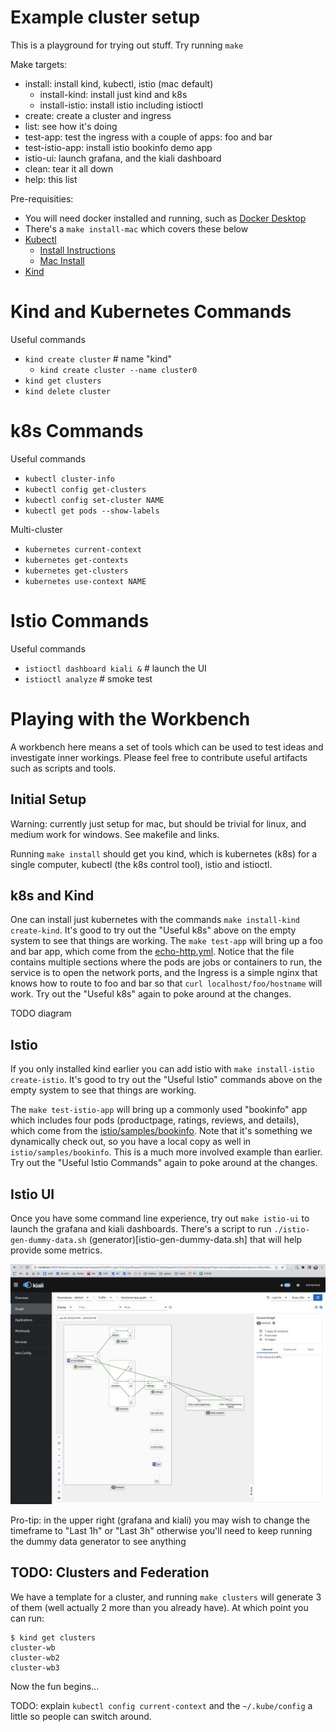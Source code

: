 # Example cluster setup

This is a playground for trying out stuff. Try running `make`

Make targets:
* install: install kind, kubectl, istio (mac default)
  * install-kind: install just kind and k8s
  * install-istio: install istio including istioctl
* create: create a cluster and ingress
* list: see how it's doing
* test-app: test the ingress with a couple of apps: foo and bar
* test-istio-app: install istio bookinfo demo app
* istio-ui: launch grafana, and the kiali dashboard
* clean: tear it all down
* help: this list

Pre-requisities:
* You will need docker installed and running, such as [Docker Desktop](https://docs.docker.com/desktop/install/mac-install/)
* There's a `make install-mac` which covers these below
* [Kubectl](https://kubernetes.io/docs/reference/kubectl/)
  * [Install Instructions](https://kubernetes.io/docs/tasks/tools/#kubectl)
  * [Mac Install](https://kubernetes.io/docs/tasks/tools/install-kubectl-macos/)
* [Kind](https://kind.sigs.k8s.io/docs/user/quick-start/)

# Kind and Kubernetes Commands

Useful commands
* `kind create cluster` # name "kind"
   * `kind create cluster --name cluster0`
* `kind get clusters`
* `kind delete cluster`

# k8s Commands

Useful commands
* `kubectl cluster-info`
* `kubectl config get-clusters`
* `kubectl config set-cluster NAME`
* `kubectl get pods --show-labels`

Multi-cluster
* `kubernetes current-context`
* `kubernetes get-contexts`
* `kubernetes get-clusters`
* `kubernetes use-context NAME`

# Istio Commands

Useful commands
* `istioctl dashboard kiali &`  # launch the UI
* `istioctl analyze`  # smoke test


# Playing with the Workbench

A workbench here means a set of tools which can be used to test ideas
and investigate inner workings. Please feel free to contribute useful
artifacts such as scripts and tools.

## Initial Setup

Warning: currently just setup for mac, but should be trivial for
linux, and medium work for windows. See makefile and links.

Running `make install` should get you kind, which is kubernetes (k8s)
for a single computer, kubectl (the k8s control tool), istio and
istioctl.

## k8s and Kind

One can install just kubernetes with the commands `make install-kind
create-kind`. It's good to try out the "Useful k8s" above on the empty
system to see that things are working.  The `make test-app` will bring
up a foo and bar app, which come from the
[echo-http.yml](echo-http.yml). Notice that the file contains multiple
sections where the pods are jobs or containers to run, the service is
to open the network ports, and the Ingress is a simple nginx that
knows how to route to foo and bar so that `curl
localhost/foo/hostname` will work. Try out the "Useful k8s" again to
poke around at the changes.

TODO diagram

## Istio

If you only installed kind earlier you can add istio with `make
install-istio create-istio`. It's good to try out the "Useful Istio"
commands above on the empty system to see that things are working.

The `make test-istio-app` will bring up a commonly used "bookinfo" app
which includes four pods (productpage, ratings, reviews, and details),
which come from the
[istio/samples/bookinfo](https://github.com/istio/istio/blob/master/samples/bookinfo/platform/kube/bookinfo.yaml). Note
that it's something we dynamically check out, so you have a local copy
as well in `istio/samples/bookinfo`. This is a much more involved
example than earlier. Try out the "Useful Istio Commands" again to
poke around at the changes.

## Istio UI


Once you have some command line experience, try out `make istio-ui` to
launch the grafana and kiali dashboards. There's a script to run
`./istio-gen-dummy-data.sh` (generator)[istio-gen-dummy-data.sh] that
will help provide some metrics.

![Kiali Dashboard](images/kiali-eg.png)

Pro-tip: in the upper right (grafana and kiali) you may wish to change
the timeframe to "Last 1h" or "Last 3h" otherwise you'll need to keep
running the dummy data generator to see anything

## TODO: Clusters and Federation

We have a template for a cluster, and running `make clusters` will
generate 3 of them (well actually 2 more than you already have). At which point you can run:

```
$ kind get clusters
cluster-wb
cluster-wb2
cluster-wb3
```

Now the fun begins...

TODO: explain `kubectl config current-context` and the
`~/.kube/config` a little so people can switch around.

